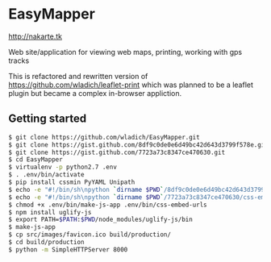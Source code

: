 EasyMapper
==========
http://nakarte.tk

Web site/application for viewing web maps, printing, working with gps tracks

This is refactored and rewritten version of https://github.com/wladich/leaflet-print which was planned to be a leaflet plugin but became a complex in-browser appliction.

Getting started
---------------
```bash
$ git clone https://github.com/wladich/EasyMapper.git
$ git clone https://gist.github.com/8df9c0de0e6d49bc42d643d3799f578e.git
$ git clone https://gist.github.com/7723a73c8347ce470630.git
$ cd EasyMapper
$ virtualenv -p python2.7 .env
$ . .env/bin/activate
$ pip install cssmin PyYAML Unipath
$ echo -e "#!/bin/sh\npython `dirname $PWD`/8df9c0de0e6d49bc42d643d3799f578e/make_js_app.py \$@" > .env/bin/make-js-app
$ echo -e "#!/bin/sh\npython `dirname $PWD`/7723a73c8347ce470630/css-embed-urls.py \$@" > .env/bin/css-embed-urls
$ chmod +x .env/bin/make-js-app .env/bin/css-embed-urls
$ npm install uglify-js
$ export PATH=$PATH:$PWD/node_modules/uglify-js/bin
$ make-js-app
$ cp src/images/favicon.ico build/production/
$ cd build/production
$ python -m SimpleHTTPServer 8000
```
